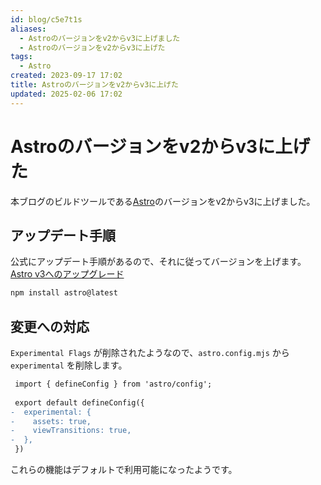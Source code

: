```yaml
---
id: blog/c5e7t1s
aliases:
  - Astroのバージョンをv2からv3に上げました
  - Astroのバージョンをv2からv3に上げた
tags:
  - Astro
created: 2023-09-17 17:02
title: Astroのバージョンをv2からv3に上げた
updated: 2025-02-06 17:02
---
```


# Astroのバージョンをv2からv3に上げた

本ブログのビルドツールである[Astro](https://astro.build/)のバージョンをv2からv3に上げました。

## アップデート手順

公式にアップデート手順があるので、それに従ってバージョンを上げます。
[Astro v3へのアップグレード](https://docs.astro.build/en/guides/upgrade-to/v3/)

```bash
npm install astro@latest
```

## 変更への対応

`Experimental Flags` が削除されたようなので、`astro.config.mjs` から `experimental` を削除します。

```diff
 import { defineConfig } from 'astro/config';
 
 export default defineConfig({
-  experimental: {
-    assets: true,
-    viewTransitions: true,
-  },
 })
```

これらの機能はデフォルトで利用可能になったようです。
